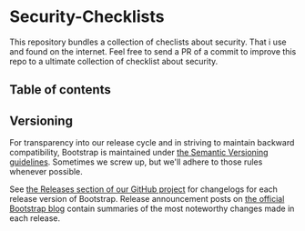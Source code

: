 # Security-Checklists

This repository bundles a collection of checlists about security. That i use and found on the internet. 
Feel free to send a PR of a commit to improve this repo to a ultimate collection of checklist about security.

## Table of contents 

## Versioning

For transparency into our release cycle and in striving to maintain backward compatibility, Bootstrap is maintained under [the Semantic Versioning guidelines](http://semver.org/). Sometimes we screw up, but we'll adhere to those rules whenever possible.

See [the Releases section of our GitHub project](https://github.com/twbs/bootstrap/releases) for changelogs for each release version of Bootstrap. Release announcement posts on [the official Bootstrap blog](http://blog.getbootstrap.com) contain summaries of the most noteworthy changes made in each release.
